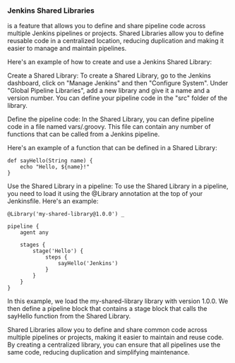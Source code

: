 ### Jenkins Shared Libraries
is a feature that allows you to define and share pipeline code across multiple Jenkins pipelines or projects. Shared Libraries allow you to define reusable code in a centralized location, reducing duplication and making it easier to manage and maintain pipelines.

Here's an example of how to create and use a Jenkins Shared Library:

Create a Shared Library: To create a Shared Library, go to the Jenkins dashboard, click on "Manage Jenkins" and then "Configure System". Under "Global Pipeline Libraries", add a new library and give it a name and a version number. You can define your pipeline code in the "src" folder of the library.

Define the pipeline code: In the Shared Library, you can define pipeline code in a file named vars/<function-name>.groovy. This file can contain any number of functions that can be called from a Jenkins pipeline.

Here's an example of a function that can be defined in a Shared Library:
```
def sayHello(String name) {
    echo "Hello, ${name}!"
}
```
Use the Shared Library in a pipeline: To use the Shared Library in a pipeline, you need to load it using the @Library annotation at the top of your Jenkinsfile. Here's an example:
```
@Library('my-shared-library@1.0.0') _

pipeline {
    agent any

    stages {
        stage('Hello') {
            steps {
                sayHello('Jenkins')
            }
        }
    }
}
```
In this example, we load the my-shared-library library with version 1.0.0. We then define a pipeline block that contains a stage block that calls the sayHello function from the Shared Library.

Shared Libraries allow you to define and share common code across multiple pipelines or projects, making it easier to maintain and reuse code. By creating a centralized library, you can ensure that all pipelines use the same code, reducing duplication and simplifying maintenance.
